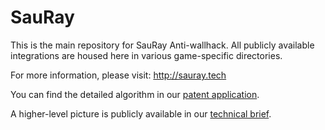 # SauRay

This is the main repository for SauRay Anti-wallhack. All publicly available integrations are housed here in various game-specific directories.

For more information, please visit: http://sauray.tech

You can find the detailed algorithm in our [patent application](https://patents.google.com/patent/US20220219086A1).

A higher-level picture is publicly available in our [technical brief](http://toomuchvoltage.com/pub/sauray_techbrief/sauray_techbrief.pdf). 
